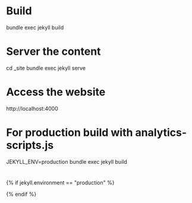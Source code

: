 # Build
bundle exec jekyll build

# Server the content
cd _site
bundle exec jekyll serve

# Access the website
http://localhost:4000

# For production build with analytics-scripts.js

JEKYLL_ENV=production bundle exec jekyll build

# 
{% if jekyll.environment == "production" %}
  <script src="my-analytics-script.js"></script>
{% endif %}
